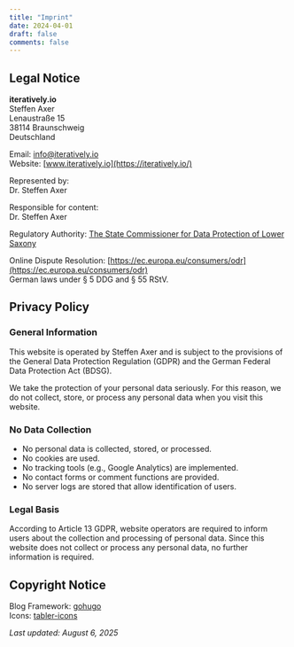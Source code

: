 ```yaml
---
title: "Imprint"
date: 2024-04-01
draft: false
comments: false
---
```


## Legal Notice

**iteratively.io**  
Steffen Axer  
Lenaustraße 15  
38114 Braunschweig  
Deutschland

Email: info@iteratively.io  
Website: [www.iteratively.io](https://iteratively.io/)

Represented by:  
Dr. Steffen Axer

Responsible for content:  
Dr. Steffen Axer

Regulatory Authority: [The State Commissioner for Data Protection of Lower Saxony](https://www.lfd.niedersachsen.de)

Online Dispute Resolution: [https://ec.europa.eu/consumers/odr](https://ec.europa.eu/consumers/odr)  
German laws under § 5 DDG and § 55 RStV.

## Privacy Policy

### General Information

This website is operated by Steffen Axer and is subject to the provisions of the General Data Protection Regulation (GDPR) and the German Federal Data Protection Act (BDSG).

We take the protection of your personal data seriously. For this reason, we do not collect, store, or process any personal data when you visit this website.

### No Data Collection

- No personal data is collected, stored, or processed.
- No cookies are used.
- No tracking tools (e.g., Google Analytics) are implemented.
- No contact forms or comment functions are provided.
- No server logs are stored that allow identification of users.

### Legal Basis

According to Article 13 GDPR, website operators are required to inform users about the collection and processing of personal data. Since this website does not collect or process any personal data, no further information is required.

## Copyright Notice

Blog Framework: [gohugo](https://gohugo.io/)  
Icons: [tabler-icons](https://github.com/tabler/tabler-icons)

_Last updated: August 6, 2025_

